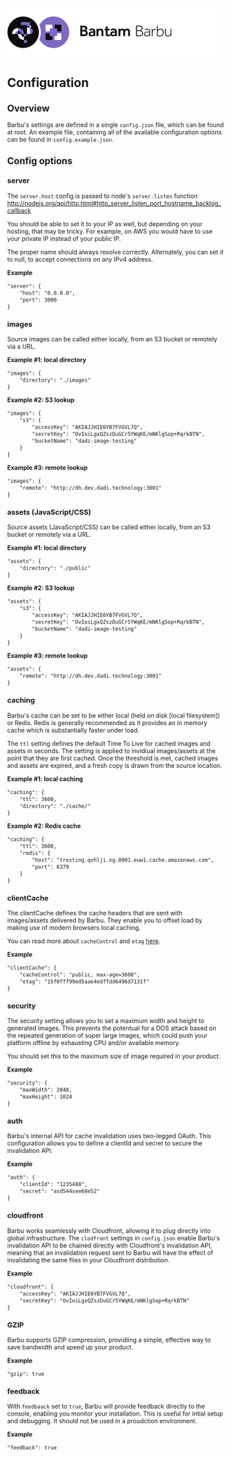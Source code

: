 ![Barbu](../barbu.png)

# Configuration

## Overview

Barbu's settings are defined in a single `config.json` file, which can be found at root. An example file, containing all of the available configuration options can be found in `config.example.json`.

## Config options

### server

The `server.host` config is passed to node's `server.listen` function
http://nodejs.org/api/http.html#http_server_listen_port_hostname_backlog_callback

You should be able to set it to your IP as well, but depending on your hosting, that may be tricky. For example, on AWS you would have to use your private IP instead of your public IP.

The proper name should always resolve correctly. Alternately, you can set it to null, to accept connections on any IPv4 address.

**Example**

	"server": {
		"host": "0.0.0.0",
		"port": 3000
	}

### images

Source images can be called either locally, from an S3 bucket or remotely via a URL.

**Example #1: local directory**

	"images": {
		"directory": "./images"
	}

**Example #2: S3 lookup**

	"images": {
		"s3": {
			"accessKey": "AKIAJJHIE6YB7FVGVL7Q",
			"secretKey": "OvIoiLgxQZszDuGCr5YWqKE/mNKlgSop+RqrkBTN",
			"bucketName": "dadi-image-testing"
		}
	}

**Example #3: remote lookup**

	"images": {
		"remote": "http://dh.dev.dadi.technology:3001"
	}

### assets (JavaScript/CSS)

Source assets (JavaScript/CSS) can be called either locally, from an S3 bucket or remotely via a URL.

**Example #1: local directory**

	"assets": {
		"directory": "./public"
	}

**Example #2: S3 lookup**

	"assets": {
		"s3": {
			"accessKey": "AKIAJJHIE6YB7FVGVL7Q",
			"secretKey": "OvIoiLgxQZszDuGCr5YWqKE/mNKlgSop+RqrkBTN",
			"bucketName": "dadi-image-testing"
		}
	}

**Example #3: remote lookup**

	"assets": {
		"remote": "http://dh.dev.dadi.technology:3001"
	}

### caching

Barbu's cache can be set to be either local (held on disk [local filesystem]) or Redis. Redis is generally recommended as it provides an in memory cache which is substantially faster under load.

The `ttl` setting defines the default Time To Live for cached images and assets in seconds. The setting is applied to invidiual images/assets at the point that they are first cached. Once the threshold is met, cached images and assets are expired, and a fresh copy is drawn from the source location.

**Example #1: local caching**

	"caching": {
		"ttl": 3600,
		"directory": "./cache/"
	}

**Example #2: Redis cache**

	"caching": {
		"ttl": 3600,
		"redis": {
			"host": "tresting.qvhlji.ng.0001.euw1.cache.amazonaws.com",
			"port": 6379
		}
	}

### clientCache

The clientCache defines the cache headers that are sent with images/assets delivered by Barbu. They enable you to offset load by making use of modern browsers local caching.

You can read more about `cacheControl` and `etag` [here](https://developers.google.com/web/fundamentals/performance/optimizing-content-efficiency/http-caching?hl=en).

**Example**

	"clientCache": {
		"cacheControl": "public, max-age=3600",
		"etag": "15f0fff99ed5aae4edffdd6496d7131f"
	}

### security

The security setting allows you to set a maximum width and height to generated images. This prevents the potentual for a DOS attack based on the repeated generation of super large images, which could push your platform offline by exhausting CPU and/or available memory.

You should set this to the maximum size of image required in your product.

**Example**

	"security": {
		"maxWidth": 2048,
		"maxHeight": 1024
	}

### auth

Barbu's internal API for cache invalidation uses two-legged OAuth. This configuration allows you to define a clientId and secret to secure the invalidation API.

**Example**

	"auth": {
		"clientId": "1235488",
		"secret": "asd544see68e52"
	}

### cloudfront

Barbu works seamlessly with Cloudfront, allowing it to plug directly into global infrastructure. The `clodfront` settings in `config.json` enable Barbu's invalidation API to be chained directly with Cloudfront's invalidation API, meaning that an invalidation request sent to Barbu will have the effect of invalidating the same files in your Cloudfront distribution.

**Example**

	"cloudfront": {
		"accessKey": "AKIAJJHIE6YB7FVGVL7Q",
		"secretKey": "OvIoiLgxQZszDuGCr5YWqKE/mNKlgSop+RqrkBTN"
	}

### GZIP

Barbu supports GZIP compression, providiing a simple, effective way to save bandwidth and speed up your product.

**Example**

	"gzip": true

### feedback

With `feedbaack` set to `true`, Barbu will provide feedback directly to the console, enabling you monitor your installation. This is useful for intial setup and debugging. It should not be used in a proudction environment.

**Example**

	"feedback": true
